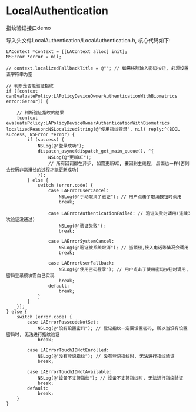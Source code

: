 # LocalAuthentication
指纹验证接口demo

导入头文件LocalAuthentication/LocalAuthentication.h, 核心代码如下:

    LAContext *context = [[LAContext alloc] init];
    NSError *error = nil;
    
    // context.localizedFallbackTitle = @""; // 如需移除输入密码按钮, 必须设置该字符串为空
    
    // 判断是否能验证指纹
    if ([context canEvaluatePolicy:LAPolicyDeviceOwnerAuthenticationWithBiometrics error:&error]) {
        
        // 判断验证指纹的结果
        [context evaluatePolicy:LAPolicyDeviceOwnerAuthenticationWithBiometrics localizedReason:NSLocalizedString(@"使用指纹登录", nil) reply:^(BOOL success, NSError *error) {
            if (success) {
                NSLog(@"登录成功");
                dispatch_async(dispatch_get_main_queue(), ^{
                    NSLog(@"更新UI");
                    // 所有回调都在异步, 如需更新UI, 要回到主线程, 后面也一样(否则会经历非常漫长的过程才能更新成功)
                });
            } else {
                switch (error.code) {
                    case LAErrorUserCancel:
                        NSLog(@"手动取消了验证"); // 用户点击了取消按钮时调用
                        break;
                        
                    case LAErrorAuthenticationFailed: // 验证失败时调用(连续3次验证没通过)
                        NSLog(@"验证失败");
                        break;
                        
                    case LAErrorSystemCancel:
                        NSLog(@"验证被系统取消"); // 当锁频,接入电话等情况会调用
                        break;
                        
                    case LAErrorUserFallback:
                        NSLog(@"使用密码登录"); // 用户点击了使用密码按钮时调用, 密码登录模块需自己实现
                        break;
                    default:
                        break;
                }
            }
        }];
    } else {
        switch (error.code) {
            case LAErrorPasscodeNotSet:
                NSLog(@"没有设置密码"); // 登记指纹一定要设置密码, 所以当没有设置密码时, 无法进行指纹验证
                break;
                
            case LAErrorTouchIDNotEnrolled:
                NSLog(@"没有登记指纹"); // 没有登记指纹时, 无法进行指纹验证
                break;
                
            case LAErrorTouchIDNotAvailable:
                NSLog(@"设备不支持指纹"); // 设备不支持指纹时, 无法进行指纹验证
                break;
            default:
                break;
        }
    }

